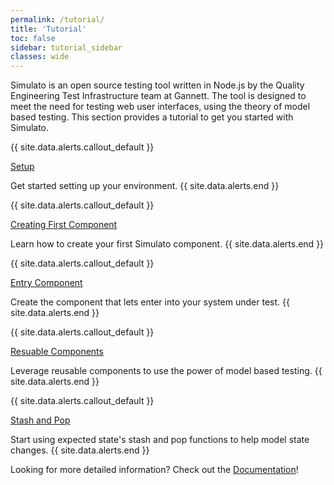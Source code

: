 ```yaml
---
permalink: /tutorial/
title: 'Tutorial'
toc: false
sidebar: tutorial_sidebar
classes: wide
---
```


Simulato is an open source testing tool written in Node.js by the Quality Engineering Test Infrastructure team at Gannett. The tool is designed to meet the need for testing web user interfaces, using the theory of model based testing. This section provides a tutorial to get you started with Simulato.

{{ site.data.alerts.callout_default }}
<div class="docs-list"><a href="{{ site.baseurl }}/tutorial/setup/">Setup <i class="fas fa-arrow-circle-right"></i></a></div>

Get started setting up your environment.
{{ site.data.alerts.end }}

{{ site.data.alerts.callout_default }}
<div class="docs-list"><a href="{{ site.baseurl }}/tutorial/first-component/">Creating First Component <i class="fas fa-arrow-circle-right"></i></a></div>

Learn how to create your first Simulato component.
{{ site.data.alerts.end }}


{{ site.data.alerts.callout_default }}
<div class="docs-list"><a href="{{ site.baseurl }}/tutorial/entry-component/">Entry Component <i class="fas fa-arrow-circle-right"></i></a></div>

Create the component that lets enter into your system under test.
{{ site.data.alerts.end }}

{{ site.data.alerts.callout_default }}
<div class="docs-list"><a href="{{ site.baseurl }}/tutorial/reusable-components-pt1/">Resuable Components <i class="fas fa-arrow-circle-right"></i></a></div>

Leverage reusable components to use the power of model based testing.
{{ site.data.alerts.end }}

{{ site.data.alerts.callout_default }}
<div class="docs-list"><a href="{{ site.baseurl }}/tutorial/stash-pop/">Stash and Pop <i class="fas fa-arrow-circle-right"></i></a></div>

Start using expected state's stash and pop functions to help model state changes.
{{ site.data.alerts.end }}

<div class="tutorial-call">Looking for more detailed information? Check out the <a href="{{ site.baseurl }}/documentation">Documentation</a>!</div>